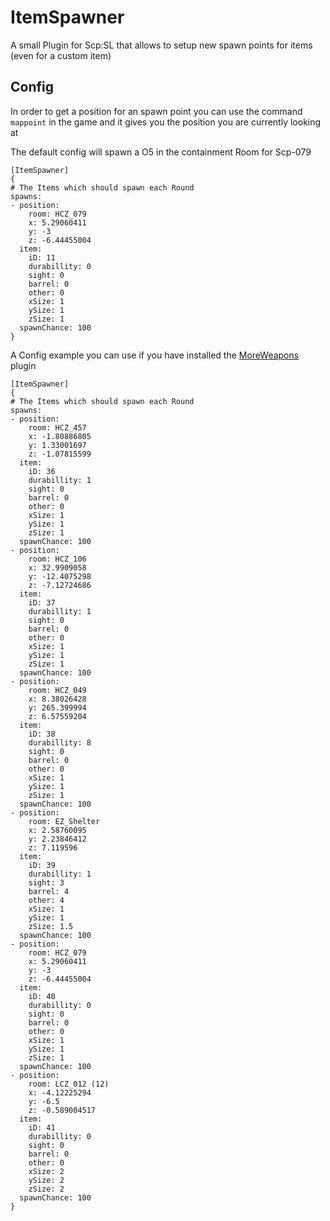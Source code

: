 # ItemSpawner
A small Plugin for Scp:SL that allows to setup new spawn points for items (even for a custom item)

## Config
In order to get a position for an spawn point you can use the command `mappoint` in the game and it gives you the position you are currently looking at

The default config will spawn a O5 in the containment Room for Scp-079
```
[ItemSpawner]
{
# The Items which should spawn each Round
spawns:
- position:
    room: HCZ_079
    x: 5.29060411
    y: -3
    z: -6.44455004
  item:
    iD: 11
    durabillity: 0
    sight: 0
    barrel: 0
    other: 0
    xSize: 1
    ySize: 1
    zSize: 1
  spawnChance: 100
}
```

A Config example you can use if you have installed the [MoreWeapons](https://github.com/SynapseSL/MoreWeapons) plugin
```
[ItemSpawner]
{
# The Items which should spawn each Round
spawns:
- position:
    room: HCZ_457
    x: -1.80886805
    y: 1.33001697
    z: -1.07815599
  item:
    iD: 36
    durabillity: 1
    sight: 0
    barrel: 0
    other: 0
    xSize: 1
    ySize: 1
    zSize: 1
  spawnChance: 100
- position:
    room: HCZ_106
    x: 32.9909058
    y: -12.4075298
    z: -7.12724686
  item:
    iD: 37
    durabillity: 1
    sight: 0
    barrel: 0
    other: 0
    xSize: 1
    ySize: 1
    zSize: 1
  spawnChance: 100
- position:
    room: HCZ_049
    x: 8.38026428
    y: 265.399994
    z: 6.57559204
  item:
    iD: 38
    durabillity: 8
    sight: 0
    barrel: 0
    other: 0
    xSize: 1
    ySize: 1
    zSize: 1
  spawnChance: 100
- position:
    room: EZ_Shelter
    x: 2.58760095
    y: 2.23846412
    z: 7.119596
  item:
    iD: 39
    durabillity: 1
    sight: 3
    barrel: 4
    other: 4
    xSize: 1
    ySize: 1
    zSize: 1.5
  spawnChance: 100
- position:
    room: HCZ_079
    x: 5.29060411
    y: -3
    z: -6.44455004
  item:
    iD: 40
    durabillity: 0
    sight: 0
    barrel: 0
    other: 0
    xSize: 1
    ySize: 1
    zSize: 1
  spawnChance: 100
- position:
    room: LCZ_012 (12)
    x: -4.12225294
    y: -6.5
    z: -0.589004517
  item:
    iD: 41
    durabillity: 0
    sight: 0
    barrel: 0
    other: 0
    xSize: 2
    ySize: 2
    zSize: 2
  spawnChance: 100
}
```
